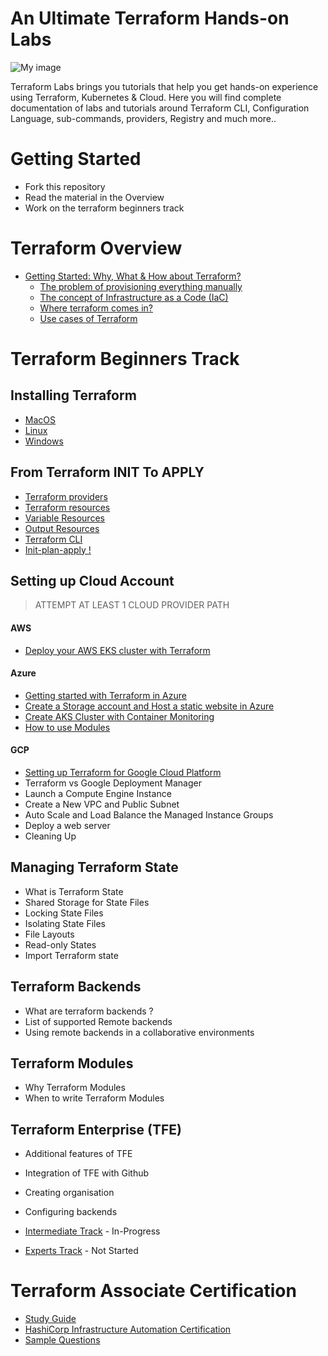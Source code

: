 
# An Ultimate Terraform Hands-on Labs 



![My image](images/wordle.png)

Terraform Labs brings you tutorials that help you get hands-on experience using Terraform, Kubernetes & Cloud. Here you will find complete documentation of labs and tutorials around Terraform CLI, Configuration Language, sub-commands, providers, Registry and much more..

#  Getting Started

- Fork this repository
- Read the material in the Overview
- Work on the terraform beginners track

# Terraform Overview

- [Getting Started: Why, What & How about Terraform?](getting-started/README.md) 
   - [The problem of provisioning everything manually](getting-started/the-problem.md)
   - [The concept of Infrastructure as a Code (IaC)](getting-started/iac.md)
   - [Where terraform comes in?](getting-started/terraform.md)
   - [Use cases of Terraform](getting-started/use-cases.md)


# Terraform Beginners Track

## Installing Terraform

  - [MacOS](beginners/os/mac/README.md)
  - [Linux](beginners/os/linux) 
  - [Windows](beginners/os/windows)
  

## From Terraform INIT To APPLY

  - [Terraform providers](beginners/providers/Terraform_Providers.md)
  - [Terraform resources](beginners/resources/Terraform_Resources.md)
  - [Variable Resources](beginners/resources/variables/README.md)
  - [Output Resources](master/beginners/resources/output/README.md)
  - [Terraform CLI](beginners/CLI/README.md)
  - [Init-plan-apply !](beginners/init-plan-apply/README.md)

## Setting up Cloud Account

> ATTEMPT AT LEAST 1 CLOUD PROVIDER PATH

#### AWS
  - [Deploy your AWS EKS cluster with Terraform](beginners/aws/eks)


#### Azure
 
  - [Getting started with Terraform in Azure](beginners/azure/README.md)
  - [Create a Storage account and Host a static website in Azure](beginners/azure/storageAccount)  
  - [Create AKS Cluster with Container Monitoring](beginners/azure/aks_cluster)
  - [How to use Modules](beginners/azure/module_example)

#### GCP

  - [Setting up Terraform for Google Cloud Platform](beginners/gcp/README.md)
  - Terraform vs Google Deployment Manager
  - Launch a Compute Engine Instance
  - Create a New VPC and Public Subnet
  - Auto Scale and Load Balance the Managed Instance Groups
  - Deploy a web server
  - Cleaning Up

## Managing Terraform State
 
  - What is Terraform State
  - Shared Storage for State Files
  - Locking State Files
  - Isolating State Files
  - File Layouts
  - Read-only States
  - Import Terraform state

## Terraform Backends

  - What are terraform backends ?
  - List of supported Remote backends 
  - Using remote backends in a collaborative environments

## Terraform Modules

  - Why Terraform Modules
  - When to write Terraform Modules


## Terraform Enterprise (TFE)
  - Additional features of TFE
  - Integration of TFE with Github
  - Creating organisation
  - Configuring backends


- [Intermediate Track](./intermediate/README.md) - In-Progress

- [Experts Track](./experts/README.md) - Not Started


# Terraform Associate Certification

- [Study Guide](https://learn.hashicorp.com/terraform/certification/terraform-associate-study-guide) <br>
- [HashiCorp Infrastructure Automation Certification](https://www.hashicorp.com/certification/terraform-associate/)<br>
- [Sample Questions](https://learn.hashicorp.com/terraform/certification/terraform-associate-sample-questions)<br>
